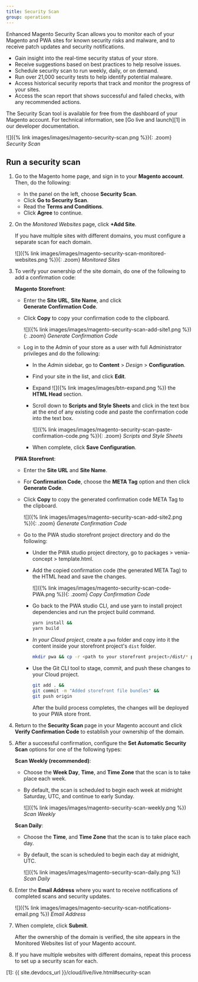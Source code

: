 ```yaml
---
title: Security Scan
group: operations
---
```


Enhanced Magento Security Scan allows you to monitor each of your Magento and PWA sites for known security risks and malware, and to receive patch updates and security notifications.

- Gain insight into the real-time security status of your store.
- Receive suggestions based on best practices to help resolve issues.
- Schedule security scan to run weekly, daily, or on demand.
- Run over 21,000 security tests to help identify potential malware.
- Access historical security reports that track and monitor the progress of your sites.
- Access the scan report that shows successful and failed checks, with any recommended actions.

The Security Scan tool is available for free from the dashboard of your Magento account. For technical information, see [Go live and launch][1] in our developer documentation.

![]({% link images/images/magento-security-scan.png %}){: .zoom}
_Security Scan_

## Run a security scan

1. Go to the Magento home page, and sign in to your **Magento account**. Then, do the following:

   - In the panel on the left, choose **Security Scan**.
   - Click **Go to Security Scan**.
   - Read the **Terms and Conditions**.
   - Click **Agree** to continue.

1. On the _Monitored Websites_ page, click **+Add Site**.

    If you have multiple sites with different domains, you must configure a separate scan for each domain.

    ![]({% link images/images/magento-security-scan-monitored-websites.png %}){: .zoom}
    _Monitored Sites_

1. To verify your ownership of the site domain, do one of the following to add a confirmation code:

   **Magento Storefront**:

   - Enter the **Site URL**, **Site Name**, and click **Generate Confirmation Code**.
   - Click **Copy** to copy your confirmation code to the clipboard.

      ![]({% link images/images/magento-security-scan-add-site1.png %}){: .zoom}
      _Generate Confirmation Code_

   - Log in to the Admin of your store as a user with full Administrator privileges and do the following:

      - In the _Admin_ sidebar, go to **Content** > _Design_ > **Configuration**.
      - Find your site in the list, and click **Edit**.
      - Expand ![]({% link images/images/btn-expand.png %}) the **HTML Head** section.
      - Scroll down to **Scripts and Style Sheets** and click in the text box at the end of any existing code and paste the confirmation code into the text box.

         ![]({% link images/images/magento-security-scan-paste-confirmation-code.png %}){: .zoom}
         _Scripts and Style Sheets_

      - When complete, click **Save Configuration**.

   **PWA Storefront**:

   - Enter the **Site URL** and **Site Name**.

   - For **Confirmation Code**, choose the **META Tag** option and then click **Generate Code**.

   - Click **Copy** to copy the generated confirmation code META Tag to the clipboard.

      ![]({% link images/images/magento-security-scan-add-site2.png %}){: .zoom}
      _Generate Confirmation Code_

   - Go to the PWA studio storefront project directory and do the following:

      - Under the PWA studio project directory, go to packages > venia-concept > template.html.
      - Add the copied confirmation code (the generated META Tag) to the HTML head and save the changes.

         ![]({% link images/images/magento-security-scan-code-PWA.png %}){: .zoom}
         _Copy Confirmation Code_

      - Go back to the PWA studio CLI, and use yarn to install project dependencies and run the project build command.

        ```sh
        yarn install &&
        yarn build
        ```
      - *In your Cloud project*, create a `pwa` folder and copy into it the content inside your storefront project's `dist` folder.

         ```sh
         mkdir pwa && cp -r <path to your storefront project>/dist/* pwa
         ```
      - Use the Git CLI tool to stage, commit, and push these changes to your Cloud project.

         ```sh
         git add . &&
         git commit -m "Added storefront file bundles" &&
         git push origin
         ```
         After the build process completes, the changes will be deployed to your PWA store front.

1. Return to the **Security Scan** page in your Magento account and click **Verify Confirmation Code** to establish your ownership of the domain.

1. After a successful confirmation, configure the **Set Automatic Security Scan** options for one of the following types:

   **Scan Weekly (recommended)**:

   - Choose the **Week Day**, **Time**, and **Time Zone** that the scan is to take place each week.
   - By default, the scan is scheduled to begin each week at midnight Saturday, UTC, and continue to early Sunday.

        ![]({% link images/images/magento-security-scan-weekly.png %})
        _Scan Weekly_

   **Scan Daily**:

   - Choose the **Time**, and **Time Zone** that the scan is to take place each day.
   - By default, the scan is scheduled to begin each day at midnight, UTC.

        ![]({% link images/images/magento-security-scan-daily.png %})
        _Scan Daily_

1. Enter the **Email Address** where you want to receive notifications of completed scans and security updates.

    ![]({% link images/images/magento-security-scan-notifications-email.png %})
    _Email Address_

1. When complete, click **Submit**.

    After the ownership of the domain is verified, the site appears in the Monitored Websites list of your Magento account.

1. If you have multiple websites with different domains, repeat this process to set up a security scan for each.

[1]: {{ site.devdocs_url }}/cloud/live/live.html#security-scan
